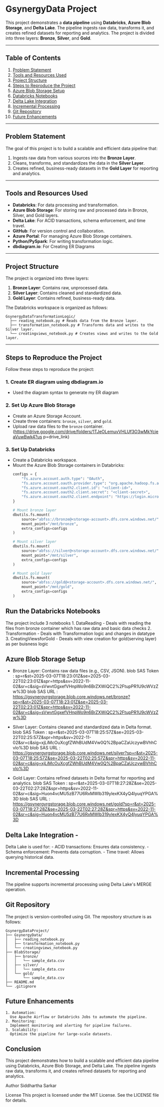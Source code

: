 # GsynergyData Project

This project demonstrates a **data pipeline** using **Databricks**, **Azure Blob Storage**, and **Delta Lake**. The pipeline ingests raw data, transforms it, and creates refined datasets for reporting and analytics. The project is divided into three layers: **Bronze**, **Silver**, and **Gold**.

---

## Table of Contents
1. [Problem Statement](#problem-statement)
2. [Tools and Resources Used](#tools-and-resources-used)
3. [Project Structure](#project-structure)
4. [Steps to Reproduce the Project](#steps-to-reproduce-the-project)
5. [Azure Blob Storage Setup](#azure-blob-storage-setup)
6. [Databricks Notebooks](#databricks-notebooks)
7. [Delta Lake Integration](#delta-lake-integration)
8. [Incremental Processing](#incremental-processing)
9. [Git Repository](#git-repository)
10. [Future Enhancements](#future-enhancements)

---

## Problem Statement
The goal of this project is to build a scalable and efficient data pipeline that:
1. Ingests raw data from various sources into the **Bronze Layer**.
2. Cleans, transforms, and standardizes the data in the **Silver Layer**.
3. Creates refined, business-ready datasets in the **Gold Layer** for reporting and analytics.

---

## Tools and Resources Used
- **Databricks**: For data processing and transformation.
- **Azure Blob Storage**: For storing raw and processed data in Bronze, Silver, and Gold layers.
- **Delta Lake**: For ACID transactions, schema enforcement, and time travel.
- **GitHub**: For version control and collaboration.
- **Azure Portal**: For managing Azure Blob Storage containers.
- **Python/PySpark**: For writing transformation logic.
- **dbdiagram.io**: For Creating ER Diagrams

---

## Project Structure
The project is organized into three layers:
1. **Bronze Layer**: Contains raw, unprocessed data.
2. **Silver Layer**: Contains cleaned and standardized data.
3. **Gold Layer**: Contains refined, business-ready data.

The Databricks workspace is organized as follows:
```
GsynergyDataTransformationLogic/
  ├── reading_notebook.py # Reads data from the Bronze layer.
  ├── transformation_notebook.py # Transforms data and writes to the Silver layer.
  └── creatingviews_notebook.py # Creates views and writes to the Gold layer.
```

---

## Steps to Reproduce the Project
Follow these steps to reproduce the project:

### 1. Create ER diagram using dbdiagram.io
- Used the diagram syntax to generate my ER diagram

### 2. Set Up Azure Blob Storage
- Create an Azure Storage Account.
- Create three containers: `bronze`, `silver`, and `gold`.
- Upload raw data files to the `bronze` container. (https://drive.google.com/drive/folders/1TJeOLemuvVHLUf3O3wMkYcjeaVuwBwk4?us
p=drive_link)

### 3. Set Up Databricks
- Create a Databricks workspace.
- Mount the Azure Blob Storage containers in Databricks:
  ```python
  configs = {
      "fs.azure.account.auth.type": "OAuth",
      "fs.azure.account.oauth.provider.type": "org.apache.hadoop.fs.azurebfs.oauth2.ClientCredsTokenProvider",
      "fs.azure.account.oauth2.client.id": "<client-id>",
      "fs.azure.account.oauth2.client.secret": "<client-secret>",
      "fs.azure.account.oauth2.client.endpoint": "https://login.microsoftonline.com/<tenant-id>/oauth2/token"
  }

  # Mount bronze layer
  dbutils.fs.mount(
      source="abfss://bronze@<storage-account>.dfs.core.windows.net/",
      mount_point="/mnt/bronze",
      extra_configs=configs
  )

  # Mount silver layer
  dbutils.fs.mount(
      source="abfss://silver@<storage-account>.dfs.core.windows.net/",
      mount_point="/mnt/silver",
      extra_configs=configs
  )

  # Mount gold layer
  dbutils.fs.mount(
      source="abfss://gold@<storage-account>.dfs.core.windows.net/",
      mount_point="/mnt/gold",
      extra_configs=configs
  )


## Run the Databricks Notebooks
  The project include 3 notebooks
    1. DataReading - Deals with reading the files from bronze container which has raw data and basic data checks
    2. Transformation - Deals with Transformation logic and changes in datatype
    3. CreatingViewsforGold - Deeals with view creation for gold(serving layer) as per buisness logic

## Azure Blob Storage Setup
  - Bronze Layer: Contains raw data files (e.g., CSV, JSON).
      blob SAS Token : sp=r&st=2025-03-07T18:23:01Z&se=2025-03-22T02:23:01Z&spr=https&sv=2022-11-02&sr=c&sig=sVwvtGgxefVHnpWo9n6BrZXWiQC2%2FtupPR1U9cWVzZw%3D
      blob SAS URL : https://gsynergyrgstorage.blob.core.windows.net/bronze?sp=r&st=2025-03-07T18:23:01Z&se=2025-03-22T02:23:01Z&spr=https&sv=2022-11-02&sr=c&sig=sVwvtGgxefVHnpWo9n6BrZXWiQC2%2FtupPR1U9cWVzZw%3D
  
  - Silver Layer: Contains cleaned and standardized data in Delta format.
      blob SAS Token : sp=r&st=2025-03-07T18:25:57Z&se=2025-03-22T02:25:57Z&spr=https&sv=2022-11-02&sr=c&sig=xjLiMcOuXcgfZWhBUdM4Vw0Q%2BpaCZaUczywBVhhCvlo%3D
      blob SAS URL : https://gsynergyrgstorage.blob.core.windows.net/silver?sp=r&st=2025-03-07T18:25:57Z&se=2025-03-22T02:25:57Z&spr=https&sv=2022-11-02&sr=c&sig=xjLiMcOuXcgfZWhBUdM4Vw0Q%2BpaCZaUczywBVhhCvlo%3D
  
  - Gold Layer: Contains refined datasets in Delta format for reporting and analytics.
      blob SAS Token : sp=r&st=2025-03-07T18:27:28Z&se=2025-03-22T02:27:28Z&spr=https&sv=2022-11-02&sr=c&sig=Huon4vcMU5zB77U6RxMWlb319ylexKX4yQ4lyuqYPGA%3D
      blob SAS URL : https://gsynergyrgstorage.blob.core.windows.net/gold?sp=r&st=2025-03-07T18:27:28Z&se=2025-03-22T02:27:28Z&spr=https&sv=2022-11-02&sr=c&sig=Huon4vcMU5zB77U6RxMWlb319ylexKX4yQ4lyuqYPGA%3D

## Delta Lake Integration - 
   Delta Lake is used for:
    - ACID transactions: Ensures data consistency.
    - Schema enforcement: Prevents data corruption.
    - Time travel: Allows querying historical data.

## Incremental Processing
   The pipeline supports incremental processing using Delta Lake's MERGE operation.

## Git Repository
  The project is version-controlled using Git. The repository structure is as follows:
  ```
  GsynergyDataProject/
  ├── GsynergyData/
  │   ├── reading_notebook.py
  │   ├── transformation_notebook.py
  │   └── creatingviews_notebook.py
  ├── BlobStorage/
  │   ├── bronze/
  │   │   └── sample_data.csv
  │   ├── silver/
  │   │   └── sample_data.csv
  │   └── gold/
  │       └── sample_data.csv
  ├── README.md
  └── .gitignore
```

## Future Enhancements
    1. Automation:
      Use Apache Airflow or Databricks Jobs to automate the pipeline.
    2. Monitoring:
      Implement monitoring and alerting for pipeline failures.
    3. Scalability:
      Optimize the pipeline for large-scale datasets.

## Conclusion
  This project demonstrates how to build a scalable and efficient data pipeline using Databricks, Azure Blob Storage, and Delta Lake. The pipeline ingests raw data, transforms it, and        creates refined datasets for reporting and analytics.



Author
Siddhartha Sarkar

License
This project is licensed under the MIT License. See the LICENSE file for details.
